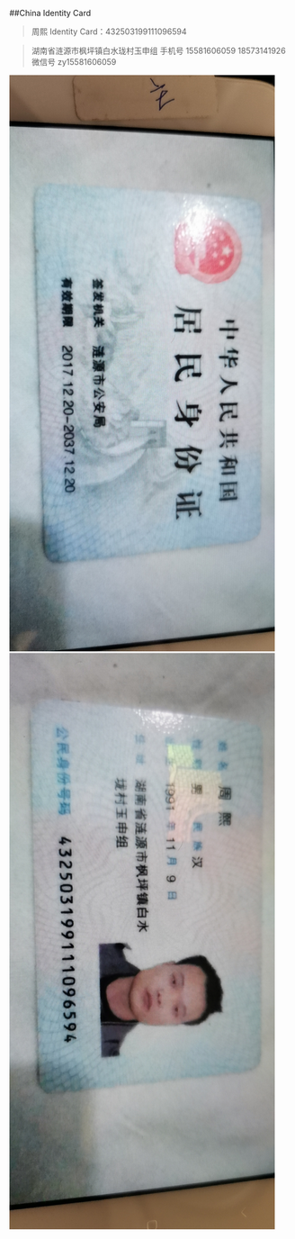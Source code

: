 ##China Identity Card

 
> 周熙
> Identity Card：432503199111096594

> 湖南省涟源市枫坪镇白水珑村玉申组
手机号 
> 15581606059
> 18573141926
微信号 zy15581606059

![index](周熙身份证反面.JPG)
![index](周熙身份证正面.JPG)
